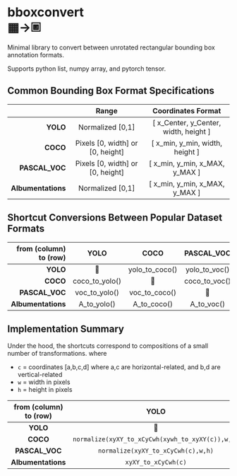 # bboxconvert <br /> ▦→🞖
Minimal library to convert between unrotated rectangular bounding box annotation formats.

Supports python list, numpy array, and pytorch tensor.

## Common Bounding Box Format Specifications

|                	|               Range              	|           Coordinates Format          	|
|--------------:	|:--------------------------------:	|:-------------------------------------:	|
|      **YOLO**      	|         Normalized [0,1]         	| [ x_Center, y_Center, width, height ] 	|
|      **COCO**      	| Pixels [0, width] or [0, height] 	|    [ x_min, y_min, width, height ]    	|
|   **PASCAL_VOC**   	| Pixels [0, width] or [0, height] 	|     [ x_min, y_min, x_MAX, y_MAX ]    	|
| **Albumentations** 	|         Normalized [0,1]         	|     [ x_min, y_min, x_MAX, y_MAX ]    	|

## Shortcut Conversions Between Popular Dataset Formats

| from (column) to (row) 	| YOLO           	| COCO           	| PASCAL_VOC    	| Albumentations 	|
|------------------------:|:---------------:|:---------------:|:--------------: |:---------------:|
| **YOLO**                  	| 🌸              	| yolo_to_coco() 	| yolo_to_voc() 	| yolo_to_A()      	|
| **COCO**                   	| coco_to_yolo() 	| 🌸              	| coco_to_voc() 	| coco_to_A()      	|
| **PASCAL_VOC**            	| voc_to_yolo()  	| voc_to_coco()  	| 🌸             	| voc_to_A()     	|
| **Albumentations**         	| A_to_yolo()    	| A_to_coco()    	| A_to_voc()    	| 🌸              	|

## Implementation Summary

Under the hood, the shortcuts correspond to compositions of a small number of transformations.
where 
+ `c` = coordinates [a,b,c,d] where a,c are horizontal-related, and b,d are vertical-related
+ `w` = width in pixels
+ `h` = height in pixels

| from (column) to (row) 	|                       YOLO                       	|                        COCO                       	|              PASCAL_VOC              	|          Albumentations          	|
|:----------------------:	|:------------------------------------------------:	|:-------------------------------------------------:	|:------------------------------------:	|:--------------------------------:	|
|               **YOLO** 	| 🌸                                                	| `denormalize(xyXY_to_xywh(xCyCwh_to_xyXY(c),w,h)` 	| `denormalize(xCyCwh_to_xyXY(c),w,h)` 	| `xCyCwh_to_xyXY(c)`              	|
|               **COCO** 	| `normalize(xyXY_to_xCyCwh(xywh_to_xyXY(c)),w,h)` 	| 🌸                                                 	| `xywh_to_xyXY(c)`                    	| `normalize(xywh_to_xyXY(c),w,h)` 	|
|         **PASCAL_VOC** 	| `normalize(xyXY_to_xCyCwh(c),w,h)`               	| `xyXY_to_xywh(c)`                                 	| 🌸                                    	| `normalize(c,w,h)`               	|
|     **Albumentations** 	| `xyXY_to_xCyCwh(c)`                              	| `denormalize(xyXY_to_xywh(c),w,h)`                	| `denormalize(c,w,h)`                 	| 🌸                                	|
